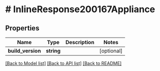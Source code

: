 # # InlineResponse200167Appliance

## Properties

Name | Type | Description | Notes
------------ | ------------- | ------------- | -------------
**build_version** | **string** |  | [optional]

[[Back to Model list]](../../README.md#models) [[Back to API list]](../../README.md#endpoints) [[Back to README]](../../README.md)
